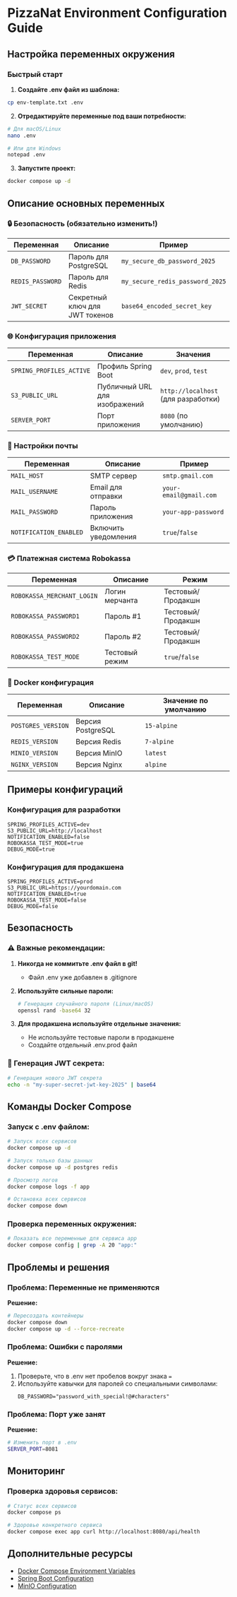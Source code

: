 # PizzaNat Environment Configuration Guide

## Настройка переменных окружения

### Быстрый старт

1. **Создайте .env файл из шаблона:**
```bash
cp env-template.txt .env
```

2. **Отредактируйте переменные под ваши потребности:**
```bash
# Для macOS/Linux
nano .env

# Или для Windows
notepad .env
```

3. **Запустите проект:**
```bash
docker compose up -d
```

## Описание основных переменных

### 🔒 Безопасность (обязательно изменить!)

| Переменная | Описание | Пример |
|------------|----------|--------|
| `DB_PASSWORD` | Пароль для PostgreSQL | `my_secure_db_password_2025` |
| `REDIS_PASSWORD` | Пароль для Redis | `my_secure_redis_password_2025` |
| `JWT_SECRET` | Секретный ключ для JWT токенов | `base64_encoded_secret_key` |

### 🌐 Конфигурация приложения

| Переменная | Описание | Значения |
|------------|----------|----------|
| `SPRING_PROFILES_ACTIVE` | Профиль Spring Boot | `dev`, `prod`, `test` |
| `S3_PUBLIC_URL` | Публичный URL для изображений | `http://localhost` (для разработки) |
| `SERVER_PORT` | Порт приложения | `8080` (по умолчанию) |

### 📧 Настройки почты

| Переменная | Описание | Пример |
|------------|----------|--------|
| `MAIL_HOST` | SMTP сервер | `smtp.gmail.com` |
| `MAIL_USERNAME` | Email для отправки | `your-email@gmail.com` |
| `MAIL_PASSWORD` | Пароль приложения | `your-app-password` |
| `NOTIFICATION_ENABLED` | Включить уведомления | `true`/`false` |

### 💳 Платежная система Robokassa

| Переменная | Описание | Режим |
|------------|----------|-------|
| `ROBOKASSA_MERCHANT_LOGIN` | Логин мерчанта | Тестовый/Продакшн |
| `ROBOKASSA_PASSWORD1` | Пароль #1 | Тестовый/Продакшн |
| `ROBOKASSA_PASSWORD2` | Пароль #2 | Тестовый/Продакшн |
| `ROBOKASSA_TEST_MODE` | Тестовый режим | `true`/`false` |

### 🐳 Docker конфигурация

| Переменная | Описание | Значение по умолчанию |
|------------|----------|-----------------------|
| `POSTGRES_VERSION` | Версия PostgreSQL | `15-alpine` |
| `REDIS_VERSION` | Версия Redis | `7-alpine` |
| `MINIO_VERSION` | Версия MinIO | `latest` |
| `NGINX_VERSION` | Версия Nginx | `alpine` |

## Примеры конфигураций

### Конфигурация для разработки
```env
SPRING_PROFILES_ACTIVE=dev
S3_PUBLIC_URL=http://localhost
NOTIFICATION_ENABLED=false
ROBOKASSA_TEST_MODE=true
DEBUG_MODE=true
```

### Конфигурация для продакшена
```env
SPRING_PROFILES_ACTIVE=prod
S3_PUBLIC_URL=https://yourdomain.com
NOTIFICATION_ENABLED=true
ROBOKASSA_TEST_MODE=false
DEBUG_MODE=false
```

## Безопасность

### ⚠️ Важные рекомендации:

1. **Никогда не коммитьте .env файл в git!**
   - Файл .env уже добавлен в .gitignore
   
2. **Используйте сильные пароли:**
   ```bash
   # Генерация случайного пароля (Linux/macOS)
   openssl rand -base64 32
   ```

3. **Для продакшена используйте отдельные значения:**
   - Не используйте тестовые пароли в продакшене
   - Создайте отдельный .env.prod файл

### 🔐 Генерация JWT секрета:

```bash
# Генерация нового JWT секрета
echo -n "my-super-secret-jwt-key-2025" | base64
```

## Команды Docker Compose

### Запуск с .env файлом:
```bash
# Запуск всех сервисов
docker compose up -d

# Запуск только базы данных
docker compose up -d postgres redis

# Просмотр логов
docker compose logs -f app

# Остановка всех сервисов
docker compose down
```

### Проверка переменных окружения:
```bash
# Показать все переменные для сервиса app
docker compose config | grep -A 20 "app:"
```

## Проблемы и решения

### Проблема: Переменные не применяются
**Решение:**
```bash
# Пересоздать контейнеры
docker compose down
docker compose up -d --force-recreate
```

### Проблема: Ошибки с паролями
**Решение:**
1. Проверьте, что в .env нет пробелов вокруг знака `=`
2. Используйте кавычки для паролей со специальными символами:
   ```env
   DB_PASSWORD="password_with_special!@#characters"
   ```

### Проблема: Порт уже занят
**Решение:**
```bash
# Изменить порт в .env
SERVER_PORT=8081
```

## Мониторинг

### Проверка здоровья сервисов:
```bash
# Статус всех сервисов
docker compose ps

# Здоровье конкретного сервиса
docker compose exec app curl http://localhost:8080/api/health
```

## Дополнительные ресурсы

- [Docker Compose Environment Variables](https://docs.docker.com/compose/environment-variables/)
- [Spring Boot Configuration](https://docs.spring.io/spring-boot/docs/current/reference/html/features.html#features.external-config)
- [MinIO Configuration](https://min.io/docs/minio/linux/operations/install-deploy-manage/deploy-minio-single-node-single-drive.html) 